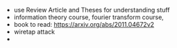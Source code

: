 - use Review Article and Theses for understanding stuff
- information theory course, fourier transform course, 
- book to read: https://arxiv.org/abs/2011.04672v2
- wiretap attack
- 